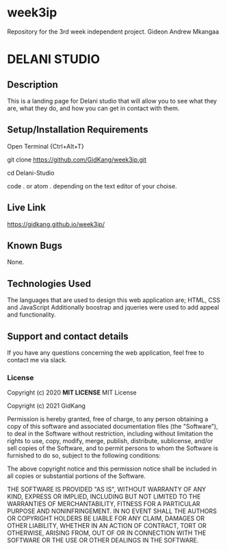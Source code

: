 # week3ip
Repository for the 3rd week independent project.
Gideon Andrew Mkangaa
# DELANI STUDIO
## Description
This is a landing page for Delani studio that will allow you to see what they are, what they do, and how you can get in contact with them. 
## Setup/Installation Requirements
Open Terminal {Ctrl+Alt+T}

git clone https://github.com/GidKang/week3ip.git

cd Delani-Studio

code . or atom . depending on the text editor of your choise.
## Live Link
https://gidkang.github.io/week3ip/
## Known Bugs
None.
## Technologies Used
The languages that are used to design this web application are;
HTML, CSS and JavaScript
Additionally boostrap and jqueries were used to add appeal and functionality.
## Support and contact details
If you have any questions concerning the web application, feel free to contact me via slack. 
### License
Copyright (c) 2020 **MIT LICENSE**
 MIT License

Copyright (c) 2021 GidKang

Permission is hereby granted, free of charge, to any person obtaining a copy
of this software and associated documentation files (the "Software"), to deal
in the Software without restriction, including without limitation the rights
to use, copy, modify, merge, publish, distribute, sublicense, and/or sell
copies of the Software, and to permit persons to whom the Software is
furnished to do so, subject to the following conditions:

The above copyright notice and this permission notice shall be included in all
copies or substantial portions of the Software.

THE SOFTWARE IS PROVIDED "AS IS", WITHOUT WARRANTY OF ANY KIND, EXPRESS OR
IMPLIED, INCLUDING BUT NOT LIMITED TO THE WARRANTIES OF MERCHANTABILITY,
FITNESS FOR A PARTICULAR PURPOSE AND NONINFRINGEMENT. IN NO EVENT SHALL THE
AUTHORS OR COPYRIGHT HOLDERS BE LIABLE FOR ANY CLAIM, DAMAGES OR OTHER
LIABILITY, WHETHER IN AN ACTION OF CONTRACT, TORT OR OTHERWISE, ARISING FROM,
OUT OF OR IN CONNECTION WITH THE SOFTWARE OR THE USE OR OTHER DEALINGS IN THE
SOFTWARE.
